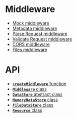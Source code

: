 Middleware
============================
* [Mock middleware](middleware/mock.md)
* [Metadata middleware](middleware/metadata.md)
* [Parse Request middleware](middleware/parseRequest.md)
* [Validate Request middleware](middleware/validateRequest.md)
* [CORS middleware](middleware/CORS.md)
* [Files middleware](middleware/files.md)


API
============================
* [__`createMiddleware`__ function](exports/createMiddleware.md)
* [__`Middleware`__ class](exports/Middleware.md)
* [__`DataStore`__ abstract class](exports/DataStore.md)
* [__`MemoryDataStore`__ class](exports/MemoryDataStore.md)
* [__`FileDataStore`__ class](exports/FileDataStore.md)
* [__`Resource`__ class](exports/Resource.md)
